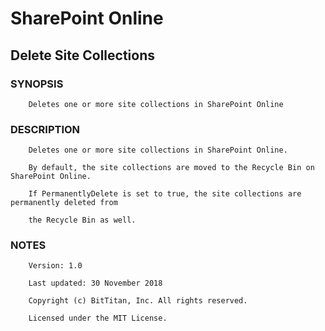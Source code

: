# SharePoint Online
## Delete Site Collections
### SYNOPSIS
```
    Deletes one or more site collections in SharePoint Online
```
### DESCRIPTION
```
    Deletes one or more site collections in SharePoint Online.
    By default, the site collections are moved to the Recycle Bin on SharePoint Online.
    If PermanentlyDelete is set to true, the site collections are permanently deleted from
    the Recycle Bin as well.
```
### NOTES
```
    Version: 1.0
    Last updated: 30 November 2018
    Copyright (c) BitTitan, Inc. All rights reserved.
    Licensed under the MIT License.
```

